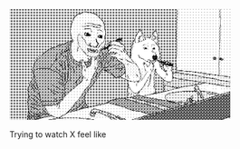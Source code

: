 <p><img src=".pix/shavejak2.gif" style="max-width: 390px; height: auto;"> <figcaption>Trying to watch X feel like</figcaption></p>
